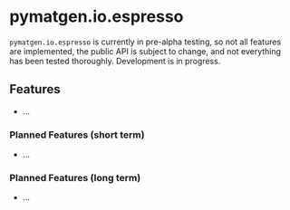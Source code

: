 # pymatgen.io.espresso

`pymatgen.io.espresso` is currently in pre-alpha testing, so not all features are implemented, the public API is subject to change, and not everything has been tested thoroughly. Development is in progress.
## Features
* ...

### Planned Features (short term)
* ...

### Planned Features (long term)
* ... 